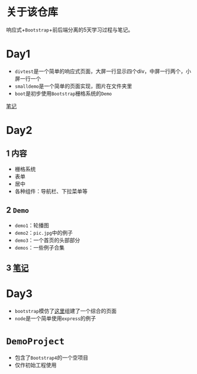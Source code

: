 # 关于该仓库
响应式+`Bootstrap`+前后端分离的5天学习过程与笔记。

# Day1
- `divtest`是一个简单的响应式页面，大屏一行显示四个div，中屏一行两个，小屏一行一个
- `smalldemo`是一个简单的页面实现，图片在文件夹里
- `boot`是初步使用`Bootstrap`栅格系统的`Demo`

[笔记](https://github.com/2293736867/WebFrontendFiveDaysLearningNotes/blob/master/Day1/Notes.md)

# Day2
## 1 内容
- 栅格系统
- 表单
- 居中
- 各种组件：导航栏、下拉菜单等

## 2 `Demo`

- `demo1`：轮播图
- `demo2`：`pic.jpg`中的例子
- `demo3`：一个首页的头部部分
- `demos`：一些例子合集


## 3 [笔记](https://github.com/2293736867/WebFrontendFiveDaysLearningNotes/blob/master/Day2/notes.md)

# Day3

- `bootstrap`模仿了[这里](http://doc.canglaoshi.org/tstore_v1/web/index.html)组建了一个综合的页面
- `node`是一个简单使用`express`的例子

# `DemoProject`

- 包含了`Bootstrap4`的一个空项目
- 仅作初始工程使用
